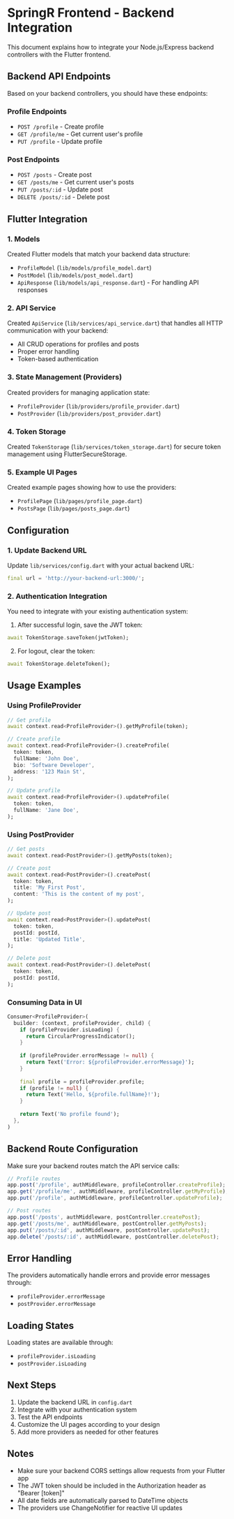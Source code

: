 # SpringR Frontend - Backend Integration

This document explains how to integrate your Node.js/Express backend controllers with the Flutter frontend.

## Backend API Endpoints

Based on your backend controllers, you should have these endpoints:

### Profile Endpoints
- `POST /profile` - Create profile
- `GET /profile/me` - Get current user's profile  
- `PUT /profile` - Update profile

### Post Endpoints
- `POST /posts` - Create post
- `GET /posts/me` - Get current user's posts
- `PUT /posts/:id` - Update post
- `DELETE /posts/:id` - Delete post

## Flutter Integration

### 1. Models
Created Flutter models that match your backend data structure:
- `ProfileModel` (`lib/models/profile_model.dart`)
- `PostModel` (`lib/models/post_model.dart`)
- `ApiResponse` (`lib/models/api_response.dart`) - For handling API responses

### 2. API Service
Created `ApiService` (`lib/services/api_service.dart`) that handles all HTTP communication with your backend:
- All CRUD operations for profiles and posts
- Proper error handling
- Token-based authentication

### 3. State Management (Providers)
Created providers for managing application state:
- `ProfileProvider` (`lib/providers/profile_provider.dart`)
- `PostProvider` (`lib/providers/post_provider.dart`)

### 4. Token Storage
Created `TokenStorage` (`lib/services/token_storage.dart`) for secure token management using FlutterSecureStorage.

### 5. Example UI Pages
Created example pages showing how to use the providers:
- `ProfilePage` (`lib/pages/profile_page.dart`)
- `PostsPage` (`lib/pages/posts_page.dart`)

## Configuration

### 1. Update Backend URL
Update `lib/services/config.dart` with your actual backend URL:
```dart
final url = 'http://your-backend-url:3000/';
```

### 2. Authentication Integration
You need to integrate with your existing authentication system:

1. After successful login, save the JWT token:
```dart
await TokenStorage.saveToken(jwtToken);
```

2. For logout, clear the token:
```dart
await TokenStorage.deleteToken();
```

## Usage Examples

### Using ProfileProvider
```dart
// Get profile
await context.read<ProfileProvider>().getMyProfile(token);

// Create profile
await context.read<ProfileProvider>().createProfile(
  token: token,
  fullName: 'John Doe',
  bio: 'Software Developer',
  address: '123 Main St',
);

// Update profile
await context.read<ProfileProvider>().updateProfile(
  token: token,
  fullName: 'Jane Doe',
);
```

### Using PostProvider
```dart
// Get posts
await context.read<PostProvider>().getMyPosts(token);

// Create post
await context.read<PostProvider>().createPost(
  token: token,
  title: 'My First Post',
  content: 'This is the content of my post',
);

// Update post
await context.read<PostProvider>().updatePost(
  token: token,
  postId: postId,
  title: 'Updated Title',
);

// Delete post
await context.read<PostProvider>().deletePost(
  token: token,
  postId: postId,
);
```

### Consuming Data in UI
```dart
Consumer<ProfileProvider>(
  builder: (context, profileProvider, child) {
    if (profileProvider.isLoading) {
      return CircularProgressIndicator();
    }
    
    if (profileProvider.errorMessage != null) {
      return Text('Error: ${profileProvider.errorMessage}');
    }
    
    final profile = profileProvider.profile;
    if (profile != null) {
      return Text('Hello, ${profile.fullName}!');
    }
    
    return Text('No profile found');
  },
)
```

## Backend Route Configuration

Make sure your backend routes match the API service calls:

```javascript
// Profile routes
app.post('/profile', authMiddleware, profileController.createProfile);
app.get('/profile/me', authMiddleware, profileController.getMyProfile);
app.put('/profile', authMiddleware, profileController.updateProfile);

// Post routes
app.post('/posts', authMiddleware, postController.createPost);
app.get('/posts/me', authMiddleware, postController.getMyPosts);
app.put('/posts/:id', authMiddleware, postController.updatePost);
app.delete('/posts/:id', authMiddleware, postController.deletePost);
```

## Error Handling

The providers automatically handle errors and provide error messages through:
- `profileProvider.errorMessage`
- `postProvider.errorMessage`

## Loading States

Loading states are available through:
- `profileProvider.isLoading`
- `postProvider.isLoading`

## Next Steps

1. Update the backend URL in `config.dart`
2. Integrate with your authentication system
3. Test the API endpoints
4. Customize the UI pages according to your design
5. Add more providers as needed for other features

## Notes

- Make sure your backend CORS settings allow requests from your Flutter app
- The JWT token should be included in the Authorization header as "Bearer [token]"
- All date fields are automatically parsed to DateTime objects
- The providers use ChangeNotifier for reactive UI updates

